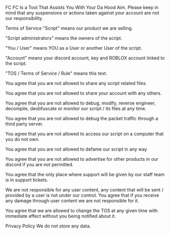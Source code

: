 FC
FC Is a Tool That Assists You With Your Da Hood Aim. Please keep in mind that any suspensions or actions taken against your account are not our responsibility.

Terms of Service
"Script" means our product we are selling.

"Script administrators" means the owners of the script.

"You / User" means YOU as a User or another User of the script.

"Account" means your discord account, key and ROBLOX account linked to the script.

"TOS / Terms of Service / Rule" means this text.

You agree that you are not allowed to share any script related files.

You agree that you are not allowed to share your account with any others.

You agree that you are not allowed to debug, modify, reverse engineer, decompile, deobfuscate or monitor our script / its files at any time.

You agree that you are not allowed to debug the packet traffic through a third party server.

You agree that you are not allowed to access our script on a computer that you do not own.

You agree that you are not allowed to defame our script in any way

You agree that you are not allowed to advertise for other products in our discord if you are not permitted.

You agree that the only place where support will be given by our staff team is in support tickets.

We are not responsible for any user content, any content that will be sent / provided by a user is not under our control. You agree that if you receive any damage through user content we are not responsible for it.

You agree that we are allowed to change the TOS at any given time with immediate effect without you being notified about it.

Privacy Policy
We do not store any data.
